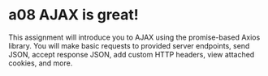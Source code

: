 # a08 AJAX is great!

This assignment will introduce you to AJAX using the promise-based Axios library. You will make basic requests to provided server endpoints, send JSON, accept response JSON, add custom HTTP headers, view attached cookies, and more.
